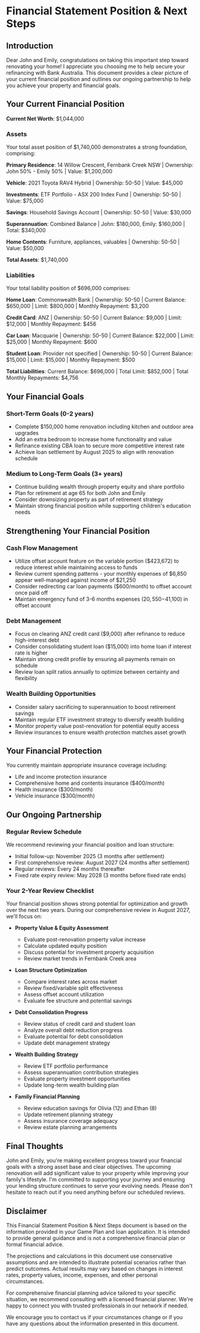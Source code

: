 # **Financial Statement Position & Next Steps**

## **Introduction**

Dear John and Emily, congratulations on taking this important step toward renovating your home! I appreciate you choosing me to help secure your refinancing with Bank Australia. This document provides a clear picture of your current financial position and outlines our ongoing partnership to help you achieve your property and financial goals.

## **Your Current Financial Position**

**Current Net Worth**: $1,044,000

### **Assets**

Your total asset position of $1,740,000 demonstrates a strong foundation, comprising:

**Primary Residence**: 14 Willow Crescent, Fernbank Creek NSW | Ownership: John 50% - Emily 50% | Value: $1,200,000

**Vehicle**: 2021 Toyota RAV4 Hybrid | Ownership: 50-50 | Value: $45,000

**Investments**: ETF Portfolio - ASX 200 Index Fund | Ownership: 50-50 | Value: $75,000

**Savings**: Household Savings Account | Ownership: 50-50 | Value: $30,000

**Superannuation**: Combined Balance | John: $180,000, Emily: $160,000 | Total: $340,000

**Home Contents**: Furniture, appliances, valuables | Ownership: 50-50 | Value: $50,000

**Total Assets**: $1,740,000

### **Liabilities**

Your total liability position of $696,000 comprises:

**Home Loan**: Commonwealth Bank | Ownership: 50-50 | Current Balance: $650,000 | Limit: $800,000 | Monthly Repayment: $3,200

**Credit Card**: ANZ | Ownership: 50-50 | Current Balance: $9,000 | Limit: $12,000 | Monthly Repayment: $456

**Car Loan**: Macquarie | Ownership: 50-50 | Current Balance: $22,000 | Limit: $25,000 | Monthly Repayment: $600

**Student Loan**: Provider not specified | Ownership: 50-50 | Current Balance: $15,000 | Limit: $15,000 | Monthly Repayment: $500

**Total Liabilities**: Current Balance: $696,000 | Total Limit: $852,000 | Total Monthly Repayments: $4,756

## **Your Financial Goals**

### **Short-Term Goals (0-2 years)**
* Complete $150,000 home renovation including kitchen and outdoor area upgrades
* Add an extra bedroom to increase home functionality and value
* Refinance existing CBA loan to secure more competitive interest rate
* Achieve loan settlement by August 2025 to align with renovation schedule

### **Medium to Long-Term Goals (3+ years)**
* Continue building wealth through property equity and share portfolio
* Plan for retirement at age 65 for both John and Emily
* Consider downsizing property as part of retirement strategy
* Maintain strong financial position while supporting children's education needs

## **Strengthening Your Financial Position**

### **Cash Flow Management**
* Utilize offset account feature on the variable portion ($423,672) to reduce interest while maintaining access to funds
* Review current spending patterns - your monthly expenses of $6,850 appear well-managed against income of $21,250
* Consider redirecting car loan payments ($600/month) to offset account once paid off
* Maintain emergency fund of 3-6 months expenses ($20,550-$41,100) in offset account

### **Debt Management**
* Focus on clearing ANZ credit card ($9,000) after refinance to reduce high-interest debt
* Consider consolidating student loan ($15,000) into home loan if interest rate is higher
* Maintain strong credit profile by ensuring all payments remain on schedule
* Review loan split ratios annually to optimize between certainty and flexibility

### **Wealth Building Opportunities**
* Consider salary sacrificing to superannuation to boost retirement savings
* Maintain regular ETF investment strategy to diversify wealth building
* Monitor property value post-renovation for potential equity access
* Review insurances to ensure wealth protection matches asset growth

## **Your Financial Protection**

You currently maintain appropriate insurance coverage including:
* Life and income protection insurance
* Comprehensive home and contents insurance ($400/month)
* Health insurance ($300/month)
* Vehicle insurance ($300/month)

## **Our Ongoing Partnership**

### **Regular Review Schedule**

We recommend reviewing your financial position and loan structure:
* Initial follow-up: November 2025 (3 months after settlement)
* First comprehensive review: August 2027 (24 months after settlement)
* Regular reviews: Every 24 months thereafter
* Fixed rate expiry review: May 2028 (3 months before fixed rate ends)

### **Your 2-Year Review Checklist**

Your financial position shows strong potential for optimization and growth over the next two years. During our comprehensive review in August 2027, we'll focus on:

* **Property Value & Equity Assessment**
  * Evaluate post-renovation property value increase
  * Calculate updated equity position
  * Discuss potential for investment property acquisition
  * Review market trends in Fernbank Creek area

* **Loan Structure Optimization**
  * Compare interest rates across market
  * Review fixed/variable split effectiveness
  * Assess offset account utilization
  * Evaluate fee structure and potential savings

* **Debt Consolidation Progress**
  * Review status of credit card and student loan
  * Analyze overall debt reduction progress
  * Evaluate potential for debt consolidation
  * Update debt management strategy

* **Wealth Building Strategy**
  * Review ETF portfolio performance
  * Assess superannuation contribution strategies
  * Evaluate property investment opportunities
  * Update long-term wealth building plan

* **Family Financial Planning**
  * Review education savings for Olivia (12) and Ethan (8)
  * Update retirement planning strategy
  * Assess insurance coverage adequacy
  * Review estate planning arrangements

## **Final Thoughts**

John and Emily, you're making excellent progress toward your financial goals with a strong asset base and clear objectives. The upcoming renovation will add significant value to your property while improving your family's lifestyle. I'm committed to supporting your journey and ensuring your lending structure continues to serve your evolving needs. Please don't hesitate to reach out if you need anything before our scheduled reviews.

## **Disclaimer**

This Financial Statement Position & Next Steps document is based on the information provided in your Game Plan and loan application. It is intended to provide general guidance and is not a comprehensive financial plan or formal financial advice.

The projections and calculations in this document use conservative assumptions and are intended to illustrate potential scenarios rather than predict outcomes. Actual results may vary based on changes in interest rates, property values, income, expenses, and other personal circumstances.

For comprehensive financial planning advice tailored to your specific situation, we recommend consulting with a licensed financial planner. We're happy to connect you with trusted professionals in our network if needed.

We encourage you to contact us if your circumstances change or if you have any questions about the information presented in this document.